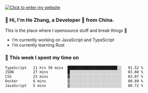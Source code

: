 [![Click to enter my website](https://github.com/zh30/zh30/assets/7930156/296bb9cd-4f46-46cd-bafa-863948241503)](https://zhanghe.dev) 

### 👋 Hi, I'm He Zhang, a Developer 🚀 from China.

This is the place where I opensource stuff and break things :rofl:

- I’m currently working on JavaScript and TypeScript
- I’m currently learning Rust

### 💪 This week I spent my time on

<!--START_SECTION:waka-->

```txt
TypeScript   11 hrs 50 mins  ███████████████████████░░   91.52 %
JSON         27 mins         █░░░░░░░░░░░░░░░░░░░░░░░░   03.60 %
CSS          23 mins         ▓░░░░░░░░░░░░░░░░░░░░░░░░   03.07 %
Docker       6 mins          ▒░░░░░░░░░░░░░░░░░░░░░░░░   00.89 %
JavaScript   5 mins          ▒░░░░░░░░░░░░░░░░░░░░░░░░   00.72 %
```

<!--END_SECTION:waka-->

